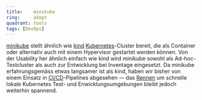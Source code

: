 ```yaml
---
title:    minikube  
ring:     adopt  
quadrant: tools
tags: [DevOps]
---
```


[minikube][minikube] stellt ähnlich wie [kind][kind] [Kubernetes][kubernetes]-Cluster bereit, die als Container oder
alternativ auch mit einem Hypervisor gestartet werden können. Von der Usability her ähnlich einfach wie kind wird
minikube sowohl als Ad-hoc-Testcluster als auch zur Entwicklung bei Inventage eingesetzt. Da minikube erfahrungsgemäss
etwas langsamer ist als kind, haben wir bisher von einem Einsatz in [CI/CD][cicd]-Pipelines abgesehen — das
[Rennen][benchmark] um schnelle lokale Kubernetes Test- und Enwicklungsumgebungen bleibt jedoch weiterhin spannend.

[minikube]: https://minikube.sigs.k8s.io/docs/start/
[kind]: /tools/kind
[kubernetes]: /platforms/kubernetes
[cicd]: /concepts-and-methods/ci-cd
[benchmark]: https://minikube.sigs.k8s.io/docs/benchmarks/timetok8s/
